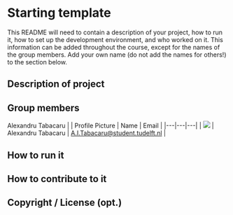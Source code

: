 # Starting template

This README will need to contain a description of your project, how to run it, how to set up the development environment, and who worked on it.
This information can be added throughout the course, except for the names of the group members.
Add your own name (do not add the names for others!) to the section below.

## Description of project

## Group members
   Alexandru Tabacaru | 
| Profile Picture | Name | Email |
|---|---|---|
| ![](https://secure.gravatar.com/avatar/0b901440ea4da305f152738cbf0c9960?s=192&d=identicon&size=40&length=5) | Alexandru Tabacaru | A.I.Tabacaru@student.tudelft.nl |

<!-- Instructions (remove once assignment has been completed -->
<!-- - Add (only!) your own name to the table above (use Markdown formatting) -->
<!-- - Mention your *student* email address -->
<!-- - Preferably add a recognizable photo, otherwise add your GitLab photo -->
<!-- - (please make sure the photos have the same size) --> 

## How to run it

## How to contribute to it

## Copyright / License (opt.)
